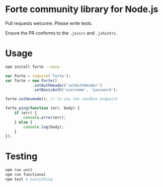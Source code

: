 # Forte community library for Node.js

Pull requests welcome. Please write tests.

Ensure the PR conforms to the `.jscsrc` and `.jshintrc`.

# Usage

```bash
npm install forte --save
```


```javascript
var Forte = require('forte');
var forte = new Forte()
            .setAuthHeader('setAuthHeader')
            .setBasicAuth('username', 'password');

forte.setDevmode(); // to use the sandbox endpoint

forte.ping(function (err, body) {
    if (err) {
        console.error(err);
    } else {
        console.log(body);
    }
});

```

# Testing

```bash
npm run unit
npm run functional
npm test # everything
```
